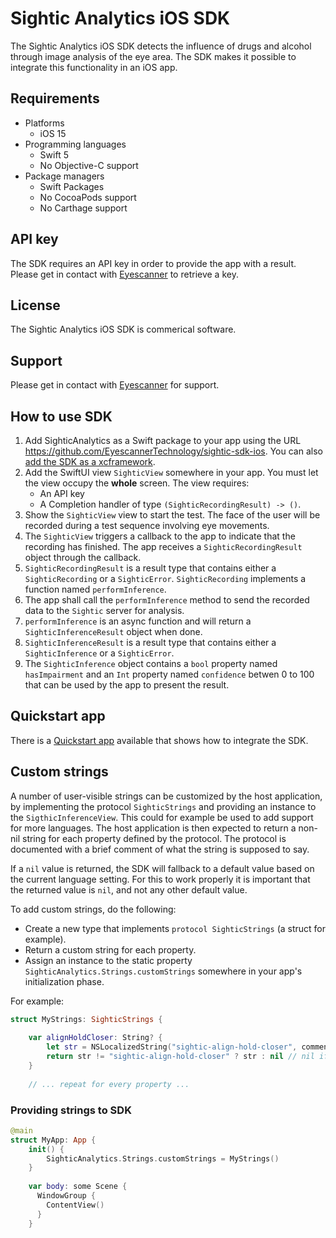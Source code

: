 # Sightic Analytics iOS SDK

The Sightic Analytics iOS SDK detects the influence of drugs and alcohol through image analysis of the eye area. The SDK makes it possible to integrate this functionality in an iOS app.

## Requirements

* Platforms
  * iOS 15
* Programming languages
  * Swift 5
  * No Objective-C support
* Package managers
  * Swift Packages
  * No CocoaPods support
  * No Carthage support

## API key

The SDK requires an API key in order to provide the app with a result. Please get in contact with [Eyescanner](https://www.eyescanner.se/contact) to retrieve a key.

## License

The Sightic Analytics iOS SDK is commerical software.

## Support

Please get in contact with [Eyescanner](https://www.eyescanner.se/contact) for support.

## How to use SDK

1. Add SighticAnalytics as a Swift package to your app using the URL https://github.com/EyescannerTechnology/sightic-sdk-ios. You can also [add the SDK as a xcframework](https://github.com/EyescannerTechnology/sightic-sdk-quickstart-app-ios#add-sdk-as-xcframework-instead-of-swift-package).
1. Add the SwiftUI view `SighticView` somewhere in your app. You must let the view occupy the **whole** screen. The view requires:
   * An API key
   * A Completion handler of type `(SighticRecordingResult) -> ()`.
1. Show the `SighticView` view to start the test. The face of the user will be recorded during a test sequence involving eye movements.
1. The `SighticView` triggers a callback to the app to indicate that the recording has finished. The app receives a `SighticRecordingResult` object through the callback.
1. `SighticRecordingResult` is a result type that contains either a `SighticRecording` or a `SighticError`. `SighticRecording` implements a function named `performInference`.
1. The app shall call the `performInference` method to send the recorded data to the `Sightic` server for analysis.
1. `performInference` is an async function and will return a `SighticInferenceResult` object when done.
1. `SighticInferenceResult` is a result type that contains either a `SighticInference` or a `SighticError`.
1. The `SighticInference` object contains a `bool` property named `hasImpairment` and an `Int` property named `confidence` betwen 0 to 100 that can be used by the app to present the result.

## Quickstart app

There is a [Quickstart app](https://github.com/EyescannerTechnology/sightic-sdk-quickstart-app-ios) available that shows how to integrate the SDK.

## Custom strings

A number of user-visible strings can be customized by the host application, by implementing the protocol `SighticStrings` and providing an instance to the `SigthicInferenceView`. This could for example be used to add support for more languages. The host application is then expected to return a non-nil string for each property defined by the protocol. The protocol is documented with a brief comment of what the string is supposed to say.

If a `nil` value is returned, the SDK will fallback to a default value based on the current language setting. For this to work properly it is important that the returned value is `nil`, and not any other default value.

To add custom strings, do the following:

* Create a new type that implements `protocol SighticStrings` (a struct for example).
* Return a custom string for each property.
* Assign an instance to the static property `SighticAnalytics.Strings.customStrings` somewhere in your app's initialization phase.

For example:

```swift
struct MyStrings: SighticStrings {
    
    var alignHoldCloser: String? {
        let str = NSLocalizedString("sightic-align-hold-closer", comment: "")
        return str != "sightic-align-hold-closer" ? str : nil // nil if not found
    }
    
    // ... repeat for every property ...
```

### Providing strings to SDK

```swift
@main
struct MyApp: App {
    init() {
        SighticAnalytics.Strings.customStrings = MyStrings()
    }
    
    var body: some Scene {
      WindowGroup {
        ContentView()
      }
    }
```
